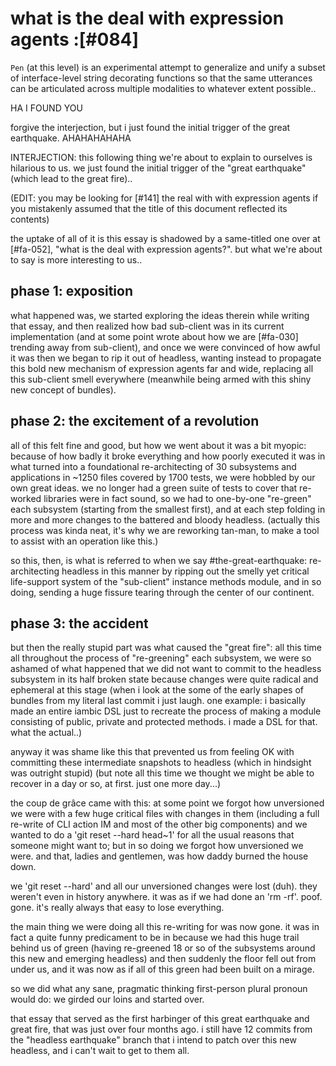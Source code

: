 # what is the deal with expression agents :[#084]

`Pen` (at this level) is an experimental attempt to generalize and unify a
subset of interface-level string decorating functions so that the same
utterances can be articulated across multiple modalities to whatever extent
possible..

HA I FOUND YOU

forgive the interjection, but i just found the initial trigger of the great
earthquake. AHAHAHAHAHA

INTERJECTION: this following thing we're about to explain to ourselves is
hilarious to us. we just found the initial trigger of the "great earthquake"
(which lead to the great fire)..

(EDIT: you may be looking for [#141] the real with with expression agents
if you mistakenly assumed that the title of this document reflected its
contents)

the uptake of all of it is this essay is shadowed by a same-titled one over
at [#fa-052], "what is the deal with expression agents?". but what we're about
to say is more interesting to us..


## phase 1: exposition

what happened was, we started exploring the ideas therein while writing that
essay, and then realized how bad sub-client was in its current implementation
(and at some point wrote about how we are [#fa-030] trending away from
sub-client), and once we were convinced of how awful it was then we began to
rip it out of headless, wanting instead to propagate this bold new mechanism
of expression agents far and wide, replacing all this sub-client smell
everywhere (meanwhile being armed with this shiny new concept of bundles).


## phase 2: the excitement of a revolution

all of this felt fine and good, but how we went about it was a bit myopic:
because of how badly it broke everything and how poorly executed it was in
what turned into a foundational re-architecting of 30 subsystems and
applications in ~1250 files covered by 1700 tests, we were hobbled by our
own great ideas. we no longer had a green suite of tests to cover that
re-worked libraries were in fact sound, so we had to one-by-one "re-green"
each subsystem (starting from the smallest first), and at each step folding
in more and more changes to the battered and bloody headless. (actually
this process was kinda neat, it's why we are reworking tan-man, to make a
tool to assist with an operation like this.)

so this, then, is what is referred to when we say #the-great-earthquake:
re-architecting headless in this manner by ripping out the smelly yet critical
life-support system of the "sub-client" instance methods module, and in so
doing, sending a huge fissure tearing through the center of our continent.


## phase 3: the accident

but then the really stupid part was what caused the "great fire": all this
time all throughout the process of "re-greening" each subsystem, we were
so ashamed of what happened that we did not want to commit to the headless
subsystem in its half broken state because changes were quite radical and
ephemeral at this stage (when i look at the some of the early shapes of
bundles from my literal last commit i just laugh. one example: i basically
made an entire iambic DSL just to recreate the process of making a module
consisting of public, private and protected methods. i made a DSL for that.
what the actual..)

anyway it was shame like this that prevented us from feeling OK with
committing these intermediate snapshots to headless (which in hindsight was
outright stupid) (but note all this time we thought we might be able to
recover in a day or so, at first. just one more day...)

the coup de grâce came with this: at some point we forgot how unversioned we
were with a few huge critical files with changes in them (including a full
re-write of CLI action IM and most of the other big components) and we wanted
to do a 'git reset --hard head~1' for all the usual reasons that someone might
want to; but in so doing we forgot how unversioned we were. and that, ladies
and gentlemen, was how daddy burned the house down.

we 'git reset --hard' and all our unversioned changes were lost (duh). they
weren't even in history anywhere. it was as if we had done an 'rm -rf'. poof.
gone. it's really always that easy to lose everything.

the main thing we were doing all this re-writing for was now gone. it was
in fact a quite funny predicament to be in because we had this huge trail
behind us of green (having re-greened 18 or so of the subsystems around this
new and emerging headless) and then suddenly the floor fell out from under us,
and it was now as if all of this green had been built on a mirage.

so we did what any sane, pragmatic thinking first-person plural pronoun would
do: we girded our loins and started over.

that essay that served as the first harbinger of this great earthquake and
great fire, that was just over four months ago. i still have 12 commits
from the "headless earthquake" branch that i intend to patch over this new
headless, and i can't wait to get to them all.
